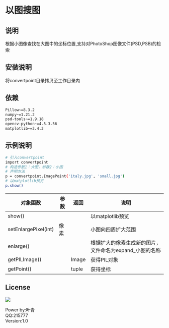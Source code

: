 
# 以图搜图
## 说明

根据小图像查找在大图中的坐标位置,支持对PhotoShop图像文件(PSD,PSB)的检索

## 安装说明
将convertpoint目录拷贝至工作目录内


## 依赖
```bash
Pillow~=8.3.2
numpy~=1.21.2
psd-tools~=1.9.18
opencv-python~=4.5.3.56
matplotlib~=3.4.3
```

## 示例说明

```bash
# 引入convertpoint
import convertpoint
# 构造参数1：大图，参数2：小图 
# 声明方法
p = convertpoint.ImagePoint('italy.jpg', 'small.jpg')
# 以matplotlib预览
p.show()
```

|  对象函数   | 参数  | 返回  | 说明
|  ----  | ----  |----  | ----  |
| show()  |  |  | 以matplotlib预览 |
| setEnlargePixel(int)  | 像素 | | 小图向四周扩大范围 |
| enlarge()  |  | | 根据扩大的像素生成新的图片，文件命名为expand_小图的名称 |
| getPILImage()  |  | Image| 获得PIL对象  |
| getPoint()  |  | tuple| 获得坐标  |
## License
<img src="http://cdn.e-dunhuang.com/images/logo.png">

Power by:叶青  
QQ:215777  
Version:1.0   
